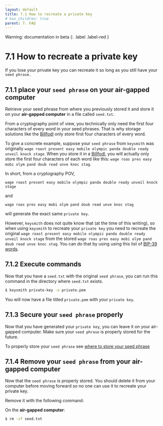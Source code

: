 ```yaml
---
layout: default
title: 7.1 How to recreate a private key
# has_children: true
parent: 7. FAQ
---
```

Warning: documentation in beta
{: .label .label-red }
    
# 7.1 How to recreate a private key
 
If you lose your private key you can recreate it so long as you still have your `seed phrase.`


## 7.1.1 place your `seed phrase` on your air-gapped computer

Retrieve your seed phrase from where you previously stored it and store it on your **air-gapped computer** in a file called `seed.txt`.

From a cryptography point of view, you technically only need the first four characters of every word in your seed phrases. That is why storage solutions like the [Billfodl](https://privacypros.io/products/the-billfodl/) only store first four characters of every word.

To give a concrete example, suppose your `seed phrase` from `keysmith` was originally `wage roast present easy mobile olympic panda double ready unveil knock stage`. When you store it in a [Billfodl](https://privacypros.io/products/the-billfodl/), you will actually only store the first four characters of each word like this: `wage roas pres easy mobi olym pand doub read unve knoc stag`.

In short, from a cryptography POV,

`wage roast present easy mobile olympic panda double ready unveil knock stage`

and

`wage roas pres easy mobi olym pand doub read unve knoc stag` 

will generate the exact same `private key`.

However, `keysmith` does not quite know that (at the time of this writing), so when using `keysmith` to recreate your `private key` you need to recreate the original `wage roast present easy mobile olympic panda double ready unveil knock stage` from the stored `wage roas pres easy mobi olym pand doub read unve knoc stag`. You can do that by using using this list of [BIP-39 words](https://github.com/bitcoin/bips/blob/master/bip-0039/english.txt).


## 7.1.2 Execute commands

Now that you have a `seed.txt` with the original `seed phrase`, you can run this command in the directory where `seed.txt` exists.

```bash
$ keysmith private-key -o private.pem
```

You will now have a file titled `private.pem` with your `private key`.

## 7.1.3 Secure your `seed phrase` properly

Now that you have generated your `private key`, you can leave it on your air-gapped computer. Make sure your `seed phrase` is properly stored for the future.

To properly store your `seed phrase` see [where to store your seed phrase](../docs/4-maximum-control-staking-option#1-where-to-store-your-seed-phrase)

## 7.1.4 Remove your `seed phrase` from your air-gapped computer

Now that the `seed phrase` is properly stored. You should delete it from your computer before moving forward so no one can use it to recreate your private key.  

Remove it with the following command:

On the **air-gapped computer**:

```bash
$ rm -vf seed.txt
```